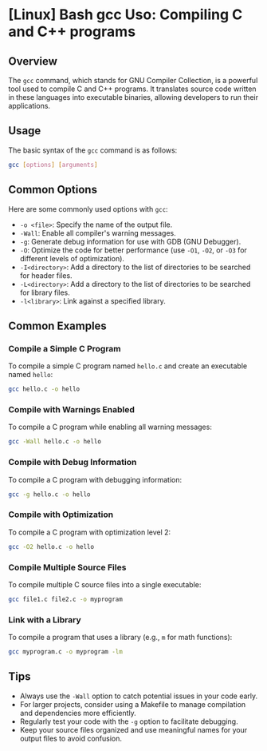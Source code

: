 # [Linux] Bash gcc Uso: Compiling C and C++ programs

## Overview
The `gcc` command, which stands for GNU Compiler Collection, is a powerful tool used to compile C and C++ programs. It translates source code written in these languages into executable binaries, allowing developers to run their applications.

## Usage
The basic syntax of the `gcc` command is as follows:

```bash
gcc [options] [arguments]
```

## Common Options
Here are some commonly used options with `gcc`:

- `-o <file>`: Specify the name of the output file.
- `-Wall`: Enable all compiler's warning messages.
- `-g`: Generate debug information for use with GDB (GNU Debugger).
- `-O`: Optimize the code for better performance (use `-O1`, `-O2`, or `-O3` for different levels of optimization).
- `-I<directory>`: Add a directory to the list of directories to be searched for header files.
- `-L<directory>`: Add a directory to the list of directories to be searched for library files.
- `-l<library>`: Link against a specified library.

## Common Examples

### Compile a Simple C Program
To compile a simple C program named `hello.c` and create an executable named `hello`:

```bash
gcc hello.c -o hello
```

### Compile with Warnings Enabled
To compile a C program while enabling all warning messages:

```bash
gcc -Wall hello.c -o hello
```

### Compile with Debug Information
To compile a C program with debugging information:

```bash
gcc -g hello.c -o hello
```

### Compile with Optimization
To compile a C program with optimization level 2:

```bash
gcc -O2 hello.c -o hello
```

### Compile Multiple Source Files
To compile multiple C source files into a single executable:

```bash
gcc file1.c file2.c -o myprogram
```

### Link with a Library
To compile a program that uses a library (e.g., `m` for math functions):

```bash
gcc myprogram.c -o myprogram -lm
```

## Tips
- Always use the `-Wall` option to catch potential issues in your code early.
- For larger projects, consider using a Makefile to manage compilation and dependencies more efficiently.
- Regularly test your code with the `-g` option to facilitate debugging.
- Keep your source files organized and use meaningful names for your output files to avoid confusion.